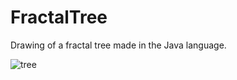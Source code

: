 # FractalTree
Drawing of a fractal tree made in the Java language.

![tree](https://github.com/RSaintJr/FractalTree/assets/106887493/371369c9-f744-4bbb-bbe4-4c86d0d9ef66)
